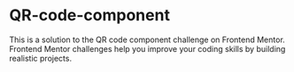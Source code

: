 # QR-code-component
This is a solution to the QR code component challenge on Frontend Mentor. Frontend Mentor challenges help you improve your coding skills by building realistic projects.
